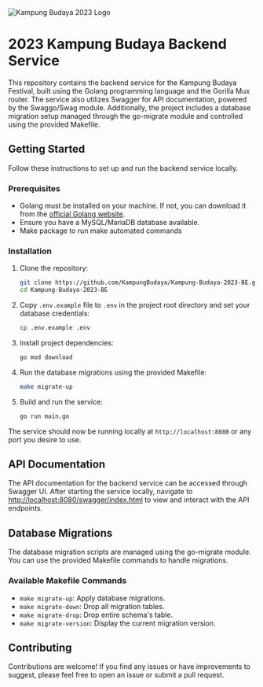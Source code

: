 <img src="https://raw.githubusercontent.com/MirzaHilmi/MirzaHilmi/master/art/kampung-budaya-2023.png" alt="Kampung Budaya 2023 Logo">

# 2023 Kampung Budaya Backend Service

This repository contains the backend service for the Kampung Budaya Festival, built using the Golang programming language and the Gorilla Mux router. The service also utilizes Swagger for API documentation, powered by the Swaggo/Swag module. Additionally, the project includes a database migration setup managed through the go-migrate module and controlled using the provided Makefile.

## Getting Started

Follow these instructions to set up and run the backend service locally.

### Prerequisites

- Golang must be installed on your machine. If not, you can download it from the [official Golang website](https://golang.org/dl/).
- Ensure you have a MySQL/MariaDB database available.
- Make package to run make automated commands

### Installation

1. Clone the repository:

   ```bash
   git clone https://github.com/KampungBudaya/Kampung-Budaya-2023-BE.git
   cd Kampung-Budaya-2023-BE
   ```

2. Copy `.env.example` file to `.env` in the project root directory and set your database credentials:

   ```bash
   cp .env.example .env
   ```

3. Install project dependencies:

   ```bash
   go mod download
   ```

4. Run the database migrations using the provided Makefile:

   ```bash
   make migrate-up
   ```

5. Build and run the service:

   ```bash
   go run main.go
   ```

The service should now be running locally at `http://localhost:8080` or any port you desire to use.

## API Documentation

The API documentation for the backend service can be accessed through Swagger UI. After starting the service locally, navigate to [http://localhost:8080/swagger/index.html](http://localhost:8080/swagger/index.html) to view and interact with the API endpoints.

## Database Migrations

The database migration scripts are managed using the go-migrate module. You can use the provided Makefile commands to handle migrations.

### Available Makefile Commands

- `make migrate-up`: Apply database migrations.
- `make migrate-down`: Drop all migration tables.
- `make migrate-drop`: Drop entire schema's table.
- `make migrate-version`: Display the current migration version.

## Contributing

Contributions are welcome! If you find any issues or have improvements to suggest, please feel free to open an issue or submit a pull request.
